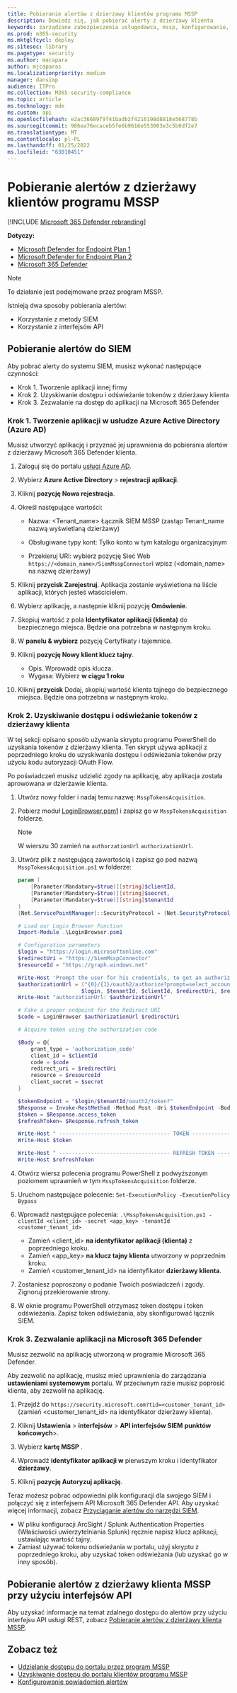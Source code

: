 ```yaml
---
title: Pobieranie alertów z dzierżawy klientów programu MSSP
description: Dowiedz się, jak pobierać alerty z dzierżawy klienta
keywords: zarządzane zabezpieczenia usługodawca, mssp, konfigurowanie, integracja
ms.prod: m365-security
ms.mktglfcycl: deploy
ms.sitesec: library
ms.pagetype: security
ms.author: macapara
author: mjcaparas
ms.localizationpriority: medium
manager: dansimp
audience: ITPro
ms.collection: M365-security-compliance
ms.topic: article
ms.technology: mde
ms.custom: api
ms.openlocfilehash: e2ac36689f9f41badb2f4216198d8818e568778b
ms.sourcegitcommit: 986ea76ecaceb5fe6b9616e553003e3c5b0df2e7
ms.translationtype: MT
ms.contentlocale: pl-PL
ms.lasthandoff: 01/25/2022
ms.locfileid: "63010451"
---
```

# <a name="fetch-alerts-from-mssp-customer-tenant"></a>Pobieranie alertów z dzierżawy klientów programu MSSP

[!INCLUDE [Microsoft 365 Defender rebranding](../../includes/microsoft-defender.md)]

**Dotyczy:**
- [Microsoft Defender for Endpoint Plan 1](https://go.microsoft.com/fwlink/?linkid=2154037)
- [Microsoft Defender for Endpoint Plan 2](https://go.microsoft.com/fwlink/?linkid=2154037)
- [Microsoft 365 Defender](https://go.microsoft.com/fwlink/?linkid=2118804)

> [!NOTE]
> To działanie jest podejmowane przez program MSSP.

Istnieją dwa sposoby pobierania alertów:

- Korzystanie z metody SIEM
- Korzystanie z interfejsów API

## <a name="fetch-alerts-into-your-siem"></a>Pobieranie alertów do SIEM

Aby pobrać alerty do systemu SIEM, musisz wykonać następujące czynności:

- Krok 1. Tworzenie aplikacji innej firmy
- Krok 2. Uzyskiwanie dostępu i odświeżanie tokenów z dzierżawy klienta
- Krok 3. Zezwalanie na dostęp do aplikacji na Microsoft 365 Defender

### <a name="step-1-create-an-application-in-azure-active-directory-azure-ad"></a>Krok 1. Tworzenie aplikacji w usłudze Azure Active Directory (Azure AD)

Musisz utworzyć aplikację i przyznać jej uprawnienia do pobierania alertów z dzierżawy Microsoft 365 Defender klienta.

1. Zaloguj się do portalu [usługi Azure AD](https://aad.portal.azure.com/).

2. Wybierz **Azure Active Directory** \> **rejestracji aplikacji**.

3. Kliknij **pozycję Nowa rejestracja**.

4. Określ następujące wartości:

    - Nazwa: \<Tenant_name\> Łącznik SIEM MSSP (zastąp Tenant_name nazwą wyświetlaną dzierżawy)

    - Obsługiwane typy kont: Tylko konto w tym katalogu organizacyjnym
    - Przekieruj URI: wybierz pozycję Sieć Web `https://<domain_name>/SiemMsspConnector`i wpisz (<domain_name> na nazwę dzierżawy)

5. Kliknij **przycisk Zarejestruj**. Aplikacja zostanie wyświetlona na liście aplikacji, których jesteś właścicielem.

6. Wybierz aplikację, a następnie kliknij pozycję **Omówienie**.

7. Skopiuj wartość z pola **Identyfikator aplikacji (klienta)** do bezpiecznego miejsca. Będzie ona potrzebna w następnym kroku.

8. W **panelu & wybierz** pozycję Certyfikaty i tajemnice.

9. Kliknij **pozycję Nowy klient klucz tajny**.

    - Opis. Wprowadź opis klucza.
    - Wygasa: Wybierz **w ciągu 1 roku**

10. Kliknij **przycisk** Dodaj, skopiuj wartość klienta tajnego do bezpiecznego miejsca. Będzie ona potrzebna w następnym kroku.

### <a name="step-2-get-access-and-refresh-tokens-from-your-customers-tenant"></a>Krok 2. Uzyskiwanie dostępu i odświeżanie tokenów z dzierżawy klienta

W tej sekcji opisano sposób używania skryptu programu PowerShell do uzyskania tokenów z dzierżawy klienta. Ten skrypt używa aplikacji z poprzedniego kroku do uzyskiwania dostępu i odświeżania tokenów przy użyciu kodu autoryzacji OAuth Flow.

Po poświadczeń musisz udzielić zgody na aplikację, aby aplikacja została aprowowana w dzierżawie klienta.

1. Utwórz nowy folder i nadaj temu nazwę: `MsspTokensAcquisition`.

2. Pobierz moduł [LoginBrowser.psm1](https://github.com/shawntabrizi/Microsoft-Authentication-with-PowerShell-and-MSAL/blob/master/Authorization%20Code%20Grant%20Flow/LoginBrowser.psm1) i zapisz go w `MsspTokensAcquisition` folderze.

    > [!NOTE]
    > W wierszu 30 zamień na `authorzationUrl` `authorizationUrl`.

3. Utwórz plik z następującą zawartością i zapisz go pod nazwą `MsspTokensAcquisition.ps1` w folderze:

    ```powershell
    param (
        [Parameter(Mandatory=$true)][string]$clientId,
        [Parameter(Mandatory=$true)][string]$secret,
        [Parameter(Mandatory=$true)][string]$tenantId
    )
    [Net.ServicePointManager]::SecurityProtocol = [Net.SecurityProtocolType]::Tls12

    # Load our Login Browser Function
    Import-Module .\LoginBrowser.psm1

    # Configuration parameters
    $login = "https://login.microsoftonline.com"
    $redirectUri = "https://SiemMsspConnector"
    $resourceId = "https://graph.windows.net"

    Write-Host 'Prompt the user for his credentials, to get an authorization code'
    $authorizationUrl = ("{0}/{1}/oauth2/authorize?prompt=select_account&response_type=code&client_id={2}&redirect_uri={3}&resource={4}" -f
                        $login, $tenantId, $clientId, $redirectUri, $resourceId)
    Write-Host "authorzationUrl: $authorizationUrl"

    # Fake a proper endpoint for the Redirect URI
    $code = LoginBrowser $authorizationUrl $redirectUri

    # Acquire token using the authorization code

    $Body = @{
        grant_type = 'authorization_code'
        client_id = $clientId
        code = $code
        redirect_uri = $redirectUri
        resource = $resourceId
        client_secret = $secret
    }

    $tokenEndpoint = "$login/$tenantId/oauth2/token?"
    $Response = Invoke-RestMethod -Method Post -Uri $tokenEndpoint -Body $Body
    $token = $Response.access_token
    $refreshToken= $Response.refresh_token

    Write-Host " ----------------------------------- TOKEN ---------------------------------- "
    Write-Host $token

    Write-Host " ----------------------------------- REFRESH TOKEN ---------------------------------- "
    Write-Host $refreshToken
    ```
4. Otwórz wiersz polecenia programu PowerShell z podwyższonym poziomem uprawnień w tym `MsspTokensAcquisition` folderze.

5. Uruchom następujące polecenie: `Set-ExecutionPolicy -ExecutionPolicy Bypass`

6. Wprowadź następujące polecenia: `.\MsspTokensAcquisition.ps1 -clientId <client_id> -secret <app_key> -tenantId <customer_tenant_id>`

    - Zamień \<client_id\> **na identyfikator aplikacji (klienta)** z poprzedniego kroku.
    - Zamień \<app_key\> **na klucz tajny klienta** utworzony w poprzednim kroku.
    - Zamień \<customer_tenant_id\> na identyfikator **dzierżawy klienta**.

7. Zostaniesz poproszony o podanie Twoich poświadczeń i zgody. Zignoruj przekierowanie strony.

8. W oknie programu PowerShell otrzymasz token dostępu i token odświeżania. Zapisz token odświeżania, aby skonfigurować łącznik SIEM.

### <a name="step-3-allow-your-application-on-microsoft-365-defender"></a>Krok 3. Zezwalanie aplikacji na Microsoft 365 Defender

Musisz zezwolić na aplikację utworzoną w programie Microsoft 365 Defender.

Aby zezwolić na aplikację, musisz mieć uprawnienia do zarządzania **ustawieniami systemowym** portalu. W przeciwnym razie musisz poprosić klienta, aby zezwolił na aplikację.

1. Przejdź do `https://security.microsoft.com?tid=<customer_tenant_id>` (zamień \<customer_tenant_id\> na identyfikator dzierżawy klienta).

2. Kliknij **Ustawienia** \> **interfejsów** \> **API interfejsów SIEM** **punktów końcowych**\>.

3. Wybierz **kartę MSSP** .

4. Wprowadź **identyfikator aplikacji w** pierwszym kroku i identyfikator **dzierżawy**.

5. Kliknij **pozycję Autoryzuj aplikację**.

Teraz możesz pobrać odpowiedni plik konfiguracji dla swojego SIEM i połączyć się z interfejsem API Microsoft 365 Defender API. Aby uzyskać więcej informacji, zobacz [Przyciąganie alertów do narzędzi SIEM](configure-siem.md).

- W pliku konfiguracji ArcSight / Splunk Authentication Properties (Właściwości uwierzytelniania Splunk) ręcznie napisz klucz aplikacji, ustawiając wartość tajny.
- Zamiast używać tokenu odświeżania w portalu, użyj skryptu z poprzedniego kroku, aby uzyskać token odświeżania (lub uzyskać go w inny sposób).

## <a name="fetch-alerts-from-mssp-customers-tenant-using-apis"></a>Pobieranie alertów z dzierżawy klienta MSSP przy użyciu interfejsów API

Aby uzyskać informacje na temat zdalnego dostępu do alertów przy użyciu interfejsu API usługi REST, zobacz [Pobieranie alertów z dzierżawy klienta MSSP](fetch-alerts-mssp.md).

## <a name="see-also"></a>Zobacz też

- [Udzielanie dostępu do portalu przez program MSSP](grant-mssp-access.md)
- [Uzyskiwanie dostępu do portalu klientów programu MSSP](access-mssp-portal.md)
- [Konfigurowanie powiadomień alertów](configure-mssp-notifications.md)
